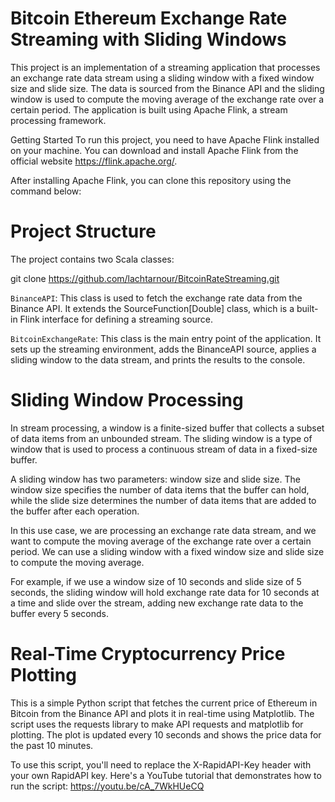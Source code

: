 # Bitcoin Ethereum Exchange Rate Streaming with Sliding Windows

This project is an implementation of a streaming application that processes an exchange rate data stream using a sliding window with a fixed window size and slide size. The data is sourced from the Binance API and the sliding window is used to compute the moving average of the exchange rate over a certain period. The application is built using Apache Flink, a stream processing framework.

Getting Started
To run this project, you need to have Apache Flink installed on your machine. You can download and install Apache Flink from the official website https://flink.apache.org/.

After installing Apache Flink, you can clone this repository using the command below:

# Project Structure
The project contains two Scala classes:

git clone https://github.com/lachtarnour/BitcoinRateStreaming.git


`BinanceAPI`: This class is used to fetch the exchange rate data from the Binance API. It extends the SourceFunction[Double] class, which is a built-in Flink interface for defining a streaming source.

`BitcoinExchangeRate`: This class is the main entry point of the application. It sets up the streaming environment, adds the BinanceAPI source, applies a sliding window to the data stream, and prints the results to the console.

# Sliding Window Processing
In stream processing, a window is a finite-sized buffer that collects a subset of data items from an unbounded stream. The sliding window is a type of window that is used to process a continuous stream of data in a fixed-size buffer.

A sliding window has two parameters: window size and slide size. The window size specifies the number of data items that the buffer can hold, while the slide size determines the number of data items that are added to the buffer after each operation.

In this use case, we are processing an exchange rate data stream, and we want to compute the moving average of the exchange rate over a certain period. We can use a sliding window with a fixed window size and slide size to compute the moving average.

For example, if we use a window size of 10 seconds and slide size of 5 seconds, the sliding window will hold exchange rate data for 10 seconds at a time and slide over the stream, adding new exchange rate data to the buffer every 5 seconds.

# Real-Time Cryptocurrency Price Plotting
This is a simple Python script that fetches the current price of Ethereum in Bitcoin from the Binance API and plots it in real-time using Matplotlib. The script uses the requests library to make API requests and matplotlib for plotting. The plot is updated every 10 seconds and shows the price data for the past 10 minutes.

To use this script, you'll need to replace the X-RapidAPI-Key header with your own RapidAPI key.
Here's a YouTube tutorial that demonstrates how to run the script: https://youtu.be/cA_7WkHUeCQ
